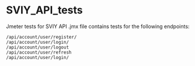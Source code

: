 # SVIY_API_tests
Jmeter tests for SVIY API 
.jmx file contains tests for the following endpoints:
```
/api/account/user/register/
/api/account/user/login/
/api/account/user/logout
/api/account/user/refresh
/api/account/user/login/
```

